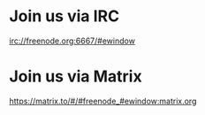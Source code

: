 # Join us via IRC

<a href="irc://freenode.org:6667/#ewindow">irc://freenode.org:6667/#ewindow</a>


# Join us via Matrix

<a href="https://matrix.to/#/#freenode_#ewindow:matrix.org">https://matrix.to/#/#freenode_#ewindow:matrix.org</a>
